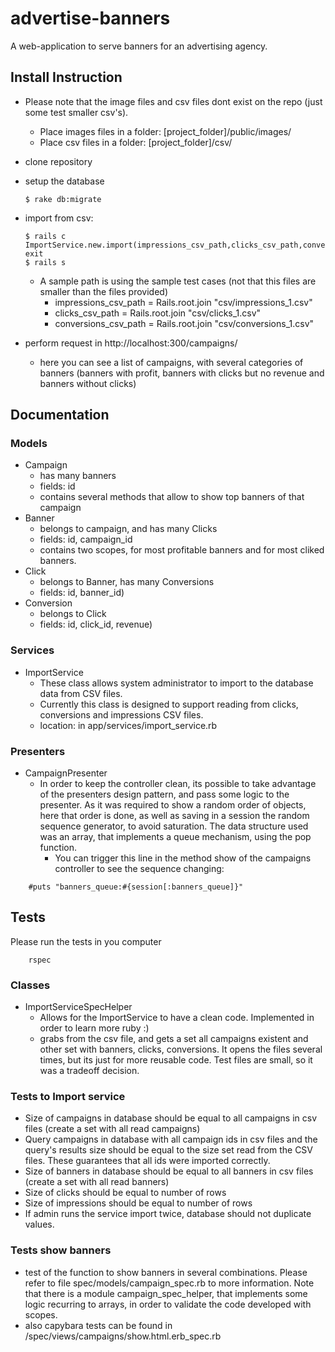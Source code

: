 # advertise-banners
A web-application to serve banners for an advertising agency.

## Install Instruction
  * Please note that the image files and csv files dont exist on the repo (just some test smaller csv's).
    * Place images files in a folder: [project_folder]/public/images/
    * Place csv files in a folder: [project_folder]/csv/
  * clone repository
  * setup the database

    ```
    $ rake db:migrate
    ```

  * import from csv:

    ```
    $ rails c
    ImportService.new.import(impressions_csv_path,clicks_csv_path,conversions_csv_path)
    exit
    $ rails s
    ```

    * A sample path is using the sample test cases (not that this files are smaller than the files provided)
        - impressions_csv_path = Rails.root.join "csv/impressions_1.csv"
        - clicks_csv_path =  Rails.root.join "csv/clicks_1.csv"
        - conversions_csv_path = Rails.root.join "csv/conversions_1.csv"
  * perform request in http://localhost:300/campaigns/
      - here you can see a list of campaigns, with several categories of banners (banners with profit, banners with clicks but no revenue and banners without clicks)


## Documentation

### Models
  * Campaign
    * has many banners
    * fields: id
    * contains several methods that allow to show top banners of that campaign
  * Banner
    * belongs to campaign, and has many Clicks
    * fields: id, campaign_id
    * contains two scopes, for most profitable banners and for most cliked banners.
  * Click
    * belongs to Banner, has many Conversions
    * fields: id, banner_id)
  * Conversion
    * belongs to Click
    * fields: id, click_id, revenue)

### Services
  * ImportService
    * These class allows system administrator to import to the database data from CSV files.
    * Currently this class is designed to support reading from clicks, conversions and impressions CSV files.
    * location: in app/services/import_service.rb

### Presenters
  * CampaignPresenter
    * In order to keep the controller clean, its possible to take advantage of the presenters design pattern, and pass some logic to the presenter. As it was required to show a random order of objects, here that order is done, as well as saving in a session the random sequence generator, to avoid saturation. The data structure used was an array, that implements a queue mechanism, using the pop function.
      - You can trigger this line in the method show of the campaigns controller to see the sequence changing:

```
    #puts "banners_queue:#{session[:banners_queue]}"
```

## Tests
Please run the tests in you computer

```
    rspec
```

### Classes
  * ImportServiceSpecHelper
    * Allows for the ImportService to have a clean code. Implemented in order to learn more ruby :)
    * grabs from the csv file, and gets a set all campaigns existent and other set with banners, clicks, conversions. It opens the files several times, but its just for more reusable code. Test files are small, so it was a tradeoff decision.

### Tests to Import service
  * Size of campaigns in database should be equal to all campaigns in csv files (create a set with all read campaigns)
  * Query campaigns in database with all campaign ids in csv files and the query's results size should be equal to the size set read from the CSV files. These guarantees that all ids were imported correctly.
  * Size of banners in database should be equal to all banners in csv files (create a set with all read banners)
  * Size of clicks should be equal to number of rows
  * Size of impressions should be equal to number of rows
  * If admin runs the service import twice, database should not duplicate values.

### Tests show banners
  * test of the function to show banners in several combinations. Please refer to file spec/models/campaign_spec.rb to more information. Note that there is a module campaign_spec_helper, that implements some logic recurring to arrays, in order to validate the code developed with scopes.
  * also capybara tests can be found in /spec/views/campaigns/show.html.erb_spec.rb


